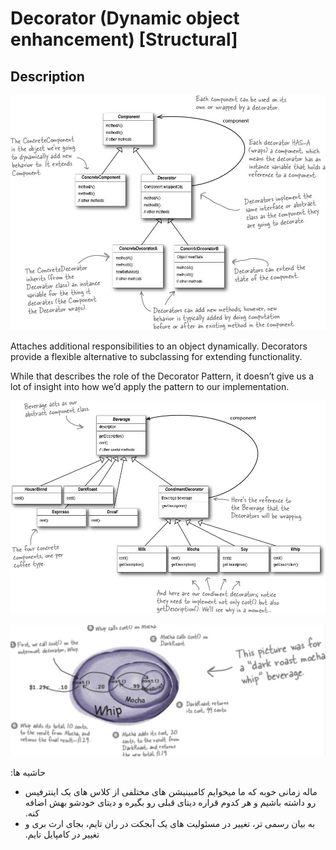 # Decorator (Dynamic object enhancement) [Structural]

## Description

![](decorator/image3.jpg)

Attaches additional responsibilities to an object dynamically. Decorators provide a flexible alternative to subclassing for extending functionality.

While that describes the role of the Decorator Pattern, it doesn’t give us a lot of insight into how we’d apply the pattern to our implementation.

![](decorator/image1.jpg)

![](decorator/image2.jpg)

<span dir="rtl">حاشیه ها:</span>

- <span dir="rtl">ماله زمانی خوبه که ما میخوایم کامبینیشن های مختلفی از کلاس های یک اینترفیس رو داشته باشیم و هر کدوم قراره دیتای قبلی رو بگیره و دیتای خودشو بهش اضافه کنه.</span>
- <span dir="rtl">به بیان رسمی تر، تغییر در مسئولیت های یک آبجکت در ران تایم، بجای ارث بری و تغییر در کامپایل تایم.</span>
